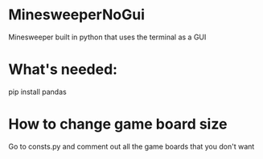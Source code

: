 # MinesweeperNoGui
Minesweeper built in python that uses the terminal as a GUI

# What's needed:
pip install pandas

# How to change game board size
Go to consts.py and comment out all the game boards that you don't want